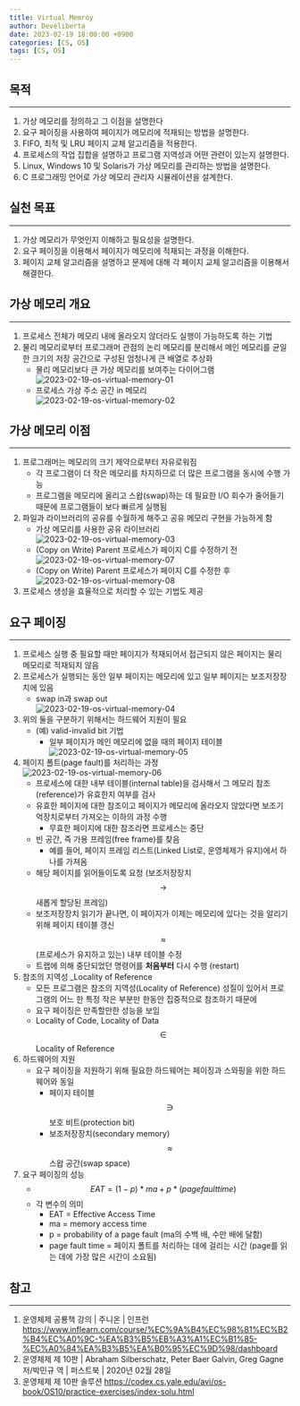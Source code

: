 ```yaml
---
title: Virtual Memroy
author: Develiberta
date: 2023-02-19 18:00:00 +0900
categories: [CS, OS]
tags: [CS, OS]
---
```



## 목적
---
1. 가상 메모리를 정의하고 그 이점을 설명한다
2. 요구 페이징을 사용하여 페이지가 메모리에 적재되는 방법을 설명한다.
3. FIFO, 최적 및 LRU 페이지 교체 알고리즘을 적용한다.
4. 프로세스의 작업 집합을 설명하고 프로그램 지역성과 어떤 관련이 있는지 설명한다.
5. Linux, Windows 10 및 Solaris가 가상 메모리를 관리하는 방법을 설명한다.
6. C 프로그래밍 언어로 가상 메모리 관리자 시뮬레이션을 설계한다.

## 실천 목표
---
1. 가상 메모리가 무엇인지 이해하고 필요성을 설명한다.
2. 요구 페이징을 이용해서 페이지가 메모리에 적재되는 과정을 이해한다.
3. 페이지 교체 알고리즘을 설명하고 문제에 대해 각 페이지 교체 알고리즘을 이용해서 해결한다.

## 가상 메모리 개요
---
1. 프로세스 전체가 메모리 내에 올라오지 않더라도 실행이 가능하도록 하는 기법
2. 물리 메모리로부터 프로그래머 관점의 논리 메모리를 분리해서 메인 메모리를 균일한 크기의 저장 공간으로 구성된 엄청나게 큰 배열로 추상화
	- 물리 메모리보다 큰 가상 메모리를 보여주는 다이어그램  
	![2023-02-19-os-virtual-memory-01](/assets/img/illustrations/2023-02-19-os-virtual-memory-01.jpg)
	- 프로세스 가상 주소 공간 in 메모리  
	![2023-02-19-os-virtual-memory-02](/assets/img/illustrations/2023-02-19-os-virtual-memory-02.jpg)

## 가상 메모리 이점
---
1. 프로그래머는 메모리의 크기 제약으로부터 자유로워짐
	- 각 프로그램이 더 작은 메모리를 차지하므로 더 많은 프로그램을 동시에 수행 가능
	- 프로그램을 메모리에 올리고 스왑(swap)하는 데 필요한 I/O 회수가 줄어들기 때문에 프로그램들이 보다 빠르게 실행됨
2. 파일과 라이브러리의 공유를 수월하게 해주고 공유 메모리 구현을 가능하게 함
	- 가상 메모리를 사용한 공유 라이브러리  
	![2023-02-19-os-virtual-memory-03](/assets/img/illustrations/2023-02-19-os-virtual-memory-03.jpg)
	- (Copy on Write) Parent 프로세스가 페이지 C를 수정하기 전  
	![2023-02-19-os-virtual-memory-07](/assets/img/illustrations/2023-02-19-os-virtual-memory-07.jpg)
	- (Copy on Write) Parent 프로세스가 페이지 C를 수정한 후  
	![2023-02-19-os-virtual-memory-08](/assets/img/illustrations/2023-02-19-os-virtual-memory-08.jpg)
3. 프로세스 생성을 효율적으로 처리할 수 있는 기법도 제공

## 요구 페이징
---
1. 프로세스 실행 중 필요할 때만 페이지가 적재되어서 접근되지 않은 페이지는 물리 메모리로 적재되지 않음
2. 프로세스가 실행되는 동안 일부 페이지는 메모리에 있고 일부 페이지는 보조저장장치에 있음
	- swap in과 swap out  
	![2023-02-19-os-virtual-memory-04](/assets/img/illustrations/2023-02-19-os-virtual-memory-04.jpg)
3. 위의 둘을 구분하기 위해서는 하드웨어 지원이 필요
	- (예) valid-invalid bit 기법
		- 일부 페이지가 메인 메모리에 없을 때의 페이지 테이블  
		![2023-02-19-os-virtual-memory-05](/assets/img/illustrations/2023-02-19-os-virtual-memory-05.jpg)
4. 페이지 폴트(page fault)를 처리하는 과정
![2023-02-19-os-virtual-memory-06](/assets/img/illustrations/2023-02-19-os-virtual-memory-06.jpg)
	- 프로세스에 대한 내부 테이블(internal table)을 검사해서 그 메모리 참조(reference)가 유효한지 여부를 검사
	- 유효한 페이지에 대한 참조이고 페이지가 메모리에 올라오지 않았다면 보조기억장치로부터 가져오는 이하의 과정 수행
		- 무효한 페이지에 대한 참조라면 프로세스는 중단
	- 빈 공간, 즉 가용 프레임(free frame)를 찾음
		- 예를 들어, 페이지 프레임 리스트(Linked List로, 운영체제가 유지)에서 하나를 가져옴
	- 해당 페이지를 읽어들이도록 요청 (보조저장장치 $$\rightarrow$$ 새롭게 할당된 프레임)
	- 보조저장장치 읽기가 끝나면, 이 페이지가 이제는 메모리에 있다는 것을 알리기 위해 페이지 테이블 갱신 $$\approx$$ (프로세스가 유지하고 있는) 내부 테이블 수정
	- 트랩에 의해 중단되었던 명령어를 **처음부터** 다시 수행 (restart)
5. 참조의 지역성 _Locality of Reference
	- 모든 프로그램은 참조의 지역성(Locality of Reference) 성질이 있어서 프로그램의 어느 한 특정 작은 부분만 한동안 집중적으로 참조하기 때문에
	- 요구 페이징은 만족할만한 성능을 보임
	- Locality of Code, Locality of Data $$\in$$ Locality of Reference
6. 하드웨어의 지원
	- 요구 페이징을 지원하기 위해 필요한 하드웨어는 페이징과 스와핑을 위한 하드웨어와 동일
		- 페이지 테이블 $$\ni$$ 보호 비트(protection bit)
		- 보조저장장치(secondary memory) $$\approx$$ 스왑 공간(swap space)
7. 요구 페이징의 성능
	- $$EAT = (1-p) * ma + p * (page fault time) $$
	- 각 변수의 의미
		- EAT = Effective Access Time
		- ma = memory access time
		- p = probability of a page fault (ma의 수백 배, 수만 배에 달함)
		- page fault time = 페이지 폴트를 처리하는 데에 걸리는 시간 (page를 읽는 데에 가장 많은 시간이 소요됨)

## 참고
---
1. 운영체제 공룡책 강의 | 주니온 | 인프런
	https://www.inflearn.com/course/%EC%9A%B4%EC%98%81%EC%B2%B4%EC%A0%9C-%EA%B3%B5%EB%A3%A1%EC%B1%85-%EC%A0%84%EA%B3%B5%EA%B0%95%EC%9D%98/dashboard
2. 운영체제 제 10판 | Abraham Silberschatz, Peter Baer Galvin, Greg Gagne 저/박민규 역 | 퍼스트북 | 2020년 02월 28일
3. 운영체제 제 10판 솔루션
	https://codex.cs.yale.edu/avi/os-book/OS10/practice-exercises/index-solu.html